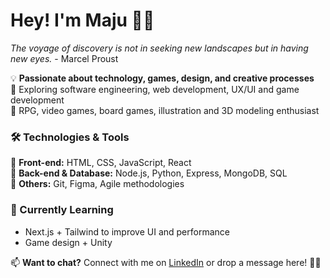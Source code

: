 # Hey! I'm Maju 👋✨  
*The voyage of discovery is not in seeking new landscapes but in having new eyes.* - Marcel Proust  

💡 **Passionate about technology, games, design, and creative processes**  
🚀 Exploring software engineering, web development, UX/UI and game development  
🎲 RPG, video games, board games, illustration and 3D modeling enthusiast   

### 🛠️ Technologies & Tools  
🔹 **Front-end:** HTML, CSS, JavaScript, React  
🔹 **Back-end & Database:** Node.js, Python, Express, MongoDB, SQL  
🔹 **Others:** Git, Figma, Agile methodologies  

### 🌱 Currently Learning  
- Next.js + Tailwind to improve UI and performance  
- Game design + Unity  

📫 **Want to chat?** Connect with me on [LinkedIn](https://www.linkedin.com/in/mara-júlia-ávila-553154249)  or drop a message here! 🚀✨
<!--
**emiyablake/emiyablake** is a ✨ _special_ ✨ repository because its `README.md` (this file) appears on your GitHub profile.

Here are some ideas to get you started:

- 🔭 I’m currently working on ...
- 🌱 I’m currently learning ...
- 👯 I’m looking to collaborate on ...
- 🤔 I’m looking for help with ...
- 💬 Ask me about ...
- 📫 How to reach me: ...
- 😄 Pronouns: ...
- ⚡ Fun fact: ...
-->

